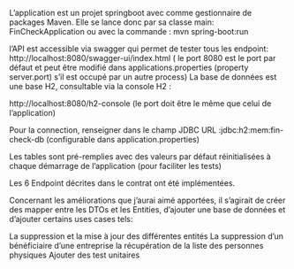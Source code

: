L’application est un projet springboot avec comme gestionnaire de packages Maven.
Elle se lance donc par sa classe main: FinCheckApplication
ou avec la commande : mvn spring-boot:run


l’API est accessible via swagger qui permet de tester tous les endpoint: http://localhost:8080/swagger-ui/index.html ( le port 8080 est le port par défaut et peut être modifié dans applications.properties (property server.port) s’il est occupé par un autre process)
La base de données est une base H2, consultable via la console H2 : 

http://localhost:8080/h2-console (le port doit être le même que celui de l’application)

Pour la connection, renseigner dans le champ JDBC URL :jdbc:h2:mem:fin-check-db (configurable dans application.properties)

Les tables sont pré-remplies avec des valeurs par défaut réinitialisées à chaque démarrage de l’application (pour faciliter les tests)

Les 6 Endpoint décrites dans le contrat ont été implémentées.


Concernant les améliorations que j’aurai aimé apportées, il s’agirait de créer des mapper entre les DTOs et les Entities, d’ajouter une base de données et d’ajouter certains uses cases tels: 

La suppression et la mise à jour des différentes entités
La suppression d’un bénéficiaire d’une entreprise
la récupération de la liste des personnes physiques
Ajouter des test unitaires

